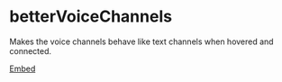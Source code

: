 # betterVoiceChannels

Makes the voice channels behave like text channels when hovered and connected.

[Embed](https://rawgit.com/intrnl/discordAdditions/master/betterVoiceChannels/themefile.css)